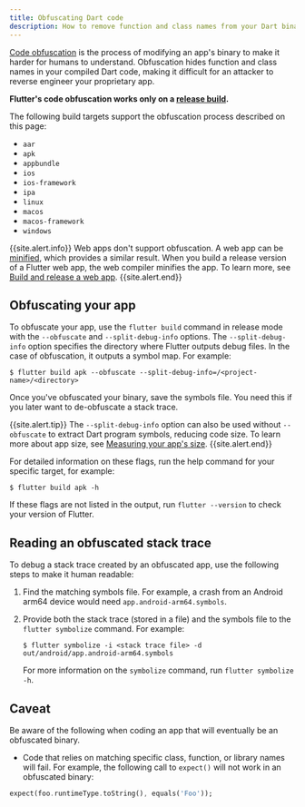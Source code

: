 ```yaml
---
title: Obfuscating Dart code
description: How to remove function and class names from your Dart binary.
---
```


<?code-excerpt path-base="deployment/obfuscate"?>

[Code obfuscation][] is the process of modifying an
app's binary to make it harder for humans to understand.
Obfuscation hides function and class names in your
compiled Dart code, making it difficult for an attacker
to reverse engineer your proprietary app.

**Flutter's code obfuscation works
only on a [release build][].**

The following build targets
support the obfuscation process 
described on this page:

* `aar`
* `apk`
* `appbundle`
* `ios`
* `ios-framework`
* `ipa`
* `linux`
* `macos`
* `macos-framework`
* `windows`

{{site.alert.info}}
  Web apps don't support obfuscation.
  A web app can be [minified][], which provides a similar result.
  When you build a release version of a Flutter web app, the
  web compiler minifies the app. To learn more,
  see [Build and release a web app][].
{{site.alert.end}}

## Obfuscating your app

To obfuscate your app, use the `flutter build` command
in release mode
with the `--obfuscate` and  `--split-debug-info` options.
The `--split-debug-info` option specifies the directory
where Flutter outputs debug files.
In the case of obfuscation, it outputs a symbol map.
For example:

```terminal
$ flutter build apk --obfuscate --split-debug-info=/<project-name>/<directory>
```

Once you've obfuscated your binary, save
the symbols file. You need this if you later
want to de-obfuscate a stack trace.

{{site.alert.tip}}
  The `--split-debug-info` option can also be used without `--obfuscate`
  to extract Dart program symbols, reducing code size.
  To learn more about app size, see [Measuring your app's size][].
{{site.alert.end}}

For detailed information on these flags, run
the help command for your specific target, for example:

```terminal
$ flutter build apk -h
```

If these flags are not listed in the output,
run `flutter --version` to check your version of Flutter.

## Reading an obfuscated stack trace

To debug a stack trace created by an obfuscated app,
use the following steps to make it human readable:

1. Find the matching symbols file.
   For example, a crash from an Android arm64
   device would need `app.android-arm64.symbols`.

1. Provide both the stack trace (stored in a file)
   and the symbols file to the `flutter symbolize` command.
   For example:

   ```terminal
   $ flutter symbolize -i <stack trace file> -d out/android/app.android-arm64.symbols
   ```

   For more information on the `symbolize` command,
   run `flutter symbolize -h`.

## Caveat

Be aware of the following when coding an app that will
eventually be an obfuscated binary.

* Code that relies on matching specific class, function,
  or library names will fail.
  For example, the following call to `expect()` will not
  work in an obfuscated binary:

<?code-excerpt "lib/main.dart (Expect)"?>
```dart
expect(foo.runtimeType.toString(), equals('Foo'));
```


[Build and release a web app]: {{site.url}}/deployment/web
[Code obfuscation]: https://en.wikipedia.org/wiki/Obfuscation_(software)
[Measuring your app's size]: {{site.url}}/perf/app-size
[minified]: https://en.wikipedia.org/wiki/Minification_(programming)
[release build]: {{site.url}}/testing/build-modes#release
